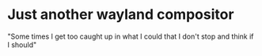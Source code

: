 # Just another wayland compositor

"Some times I get too caught up in what I could that I don't stop and think if I should"



